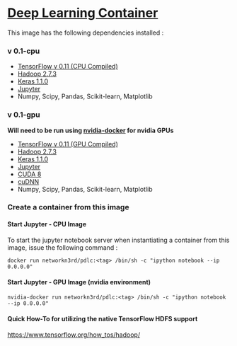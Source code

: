 # [Deep Learning Container](https://hub.docker.com/r/edhenry/dlc/)

This image has the following dependencies installed :

### v 0.1-cpu

* [TensorFlow v 0.11 (CPU Compiled)](https://github.com/tensorflow/tensorflow/blob/master/RELEASE.md#release-0110)
* [Hadoop 2.7.3](https://hadoop.apache.org/docs/r2.7.3/)
* [Keras 1.1.0](https://github.com/fchollet/keras/releases/tag/1.1.0)
* [Jupyter](http://jupyter.org/)
* Numpy, Scipy, Pandas, Scikit-learn, Matplotlib


### v 0.1-gpu

**Will need to be run using [nvidia-docker](https://github.com/NVIDIA/nvidia-docker) for nvidia GPUs**

* [TensorFlow v 0.11 (GPU Compiled) ](https://github.com/tensorflow/tensorflow/blob/master/RELEASE.md#release-0110)
* [Hadoop 2.7.3](https://hadoop.apache.org/docs/r2.7.3/)
* [Keras 1.1.0](https://github.com/fchollet/keras/releases/tag/1.1.0)
* [Jupyter](http://jupyter.org/)
* [CUDA 8](https://developer.nvidia.com/cuda-toolkit)
* [cuDNN](https://developer.nvidia.com/cudnn)
* Numpy, Scipy, Pandas, Scikit-learn, Matplotlib

### Create a container from this image
#### Start Jupyter - CPU Image

To start the jupyter notebook server when instantiating a container from this image, issue the following command :

```docker run networkn3rd/pdlc:<tag> /bin/sh -c "ipython notebook --ip 0.0.0.0"```

#### Start Jupyter - GPU Image (nvidia environment)

```nvidia-docker run networkn3rd/pdlc:<tag> /bin/sh -c "ipython notebook --ip 0.0.0.0"```

#### Quick How-To for utilizing the native TensorFlow HDFS support 

https://www.tensorflow.org/how_tos/hadoop/

